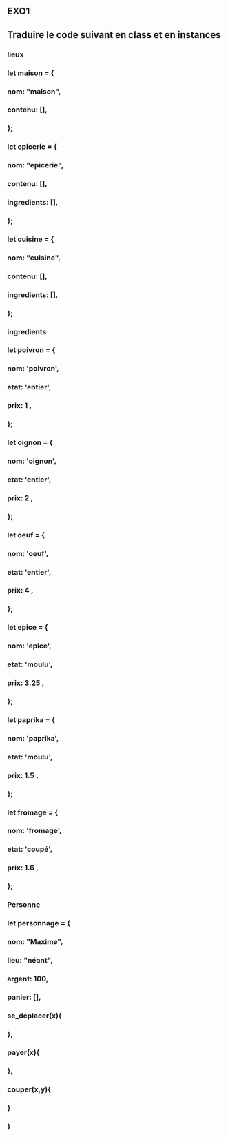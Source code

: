 ## EXO1
## Traduire le code suivant en class et en instances

### lieux
### let maison = {
###   nom: "maison",
###   contenu: [],
### };
### let epicerie = {
###   nom: "epicerie",
###   contenu: [],
###   ingredients: [],
### };
### let cuisine = {
###   nom: "cuisine",
###   contenu: [],
###   ingredients: [],
### };

### ingredients
### let poivron = {
###   nom: 'poivron',
###   etat: 'entier',
###   prix:  1 ,
###  };
###  let oignon = {
###   nom: 'oignon',
###   etat: 'entier',
###   prix:  2 ,
###  };
###  let oeuf = {
###   nom: 'oeuf',
###   etat: 'entier',
###   prix:  4 ,
###  };
###  let epice = {
###   nom: 'epice',
###   etat: 'moulu',
###   prix:  3.25 ,
###  };
###  let paprika = {
###   nom: 'paprika',
###   etat: 'moulu',
###   prix:  1.5 ,
###  };
###  let fromage = {
###   nom: 'fromage',
###   etat: 'coupé',
###   prix:  1.6 ,
###  };

### Personne
### let personnage = {
###  nom: "Maxime",
###  lieu: "néant",
###  argent: 100,
###  panier: [],
###  se_deplacer(x){
###  },
###  payer(x){
###  },
###  couper(x,y){
###  }
### }